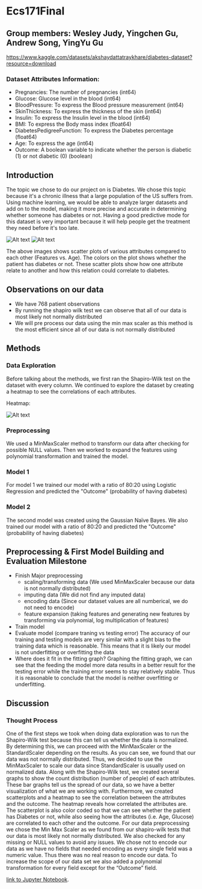 # Ecs171Final 
## Group members: Wesley Judy, Yingchen Gu, Andrew Song, YingYu Gu
https://www.kaggle.com/datasets/akshaydattatraykhare/diabetes-dataset?resource=download

### Dataset Attributes Information:
* Pregnancies: The number of pregnancies  (int64)
* Glucose: Glucose level in the blood (int64)
* BloodPressure: To express the Blood pressure measurement (int64)
* SkinThickness: To express the thickness of the skin (int64)
* Insulin: To express the Insulin level in the blood (int64)
* BMI: To express the Body mass index (float64)
* DiabetesPedigreeFunction: To express the Diabetes percentage (float64)
* Age: To express the age (int64)
* Outcome: A boolean variable to indicate whether the person is diabetic (1) or not diabetic (0) (boolean)

## Introduction
The topic we chose to do our project on is Diabetes. We chose this topic because it's a chronic illness that a large population of the US suffers from. Using machine learning, we would be able to analyze larger datasets and add on to the model, making it more precise and accurate in determining whether someone has diabetes or not. Having a good predictive mode for this dataset is very important because it will help people get the treatment they need before it's too late. 

![Alt text](https://cdn.discordapp.com/attachments/272048987295580171/1049100940852072568/image.png)
![Alt text](https://cdn.discordapp.com/attachments/272048987295580171/1049100954248683591/image.png)

The above images shows scatter plots of various attributes compared to each other (Features vs. Age). The colors on the plot shows whether the patient has diabetes or not. These scatter plots show how one attribute relate to another and how this relation could correlate to diabetes. 
## Observations on our data
*  We have 768 patient observations
*  By running the shapiro wilk test we can observe that all of our data is most likely not normally distributed
*  We will pre process our data using the min max scaler as this method is the most efficient since all of our data is not normally distributed
## Methods
### Data Exploration
Before talking about the methods, we first ran the Shapiro-Wilk test on the dataset with every column. We continued to explore the dataset by creating a heatmap to see the correlations of each attributes. 

Heatmap:

![Alt text](https://cdn.discordapp.com/attachments/272048987295580171/1049107942009491537/image.png)

### Preprocessing
We used a MinMaxScaler method to transform our data after checking for possible NULL values. Then we worked to expand the features using polynomial transformation and trained the model.
### Model 1
For model 1 we trained our model with a ratio of 80:20 using Logistic Regression and predicted the "Outcome" (probability of having diabetes)
### Model 2
The second model was created using the Gaussian Naïve Bayes. We also trained our model with a ratio of 80:20 and predicted the "Outcome" (probability of having diabetes)

## Preprocessing & First Model Building and Evaluation Milestone
* Finish Major preprocessing
    * scaling/transforming data (We used MinMaxScaler because our data is not normally distributed)
    * imputing data (We did not find any imputed data)
    * encoding data (Since our dataset values are all numberical, we do not need to encode)
    * feature expansion (taking features and generating new features by transforming via polynomial, log multiplication of features)
* Train model
* Evaluate model (compare traning vs testing error)
The accuracy of our training and testing models are very similar with a slight bias to the training data which is reasonable. This means that it is likely our model is not underfitting or overfitting the data
* Where does it fit in the fitting graph?
Graphing the fitting graph, we can see that the feeding the model more data results in a better result for the testing error while the training error seems to stay relatively stable. Thus it is reasonable to conclude that the model is neither overfitting or underfitting.

## Discussion
### Thought Process
One of the first steps we took when doing data exploration was to run the Shapiro-Wilk test because this can tell us whether the data is normalized. By determining this, we can proceed with the MinMaxScaler or the StandardScaler depending on the results. As you can see, we found that our data was not normally distributed. Thus, we decided to use the MinMaxScaler to scale our data since StandardScaler is usually used on normalized data. Along with the Shapiro-Wilk test, we created several graphs to show the count distribution (number of people) of each attributes. These bar graphs tell us the spread of our data, so we have a better visualization of what we are working with. Furthermore, we created scatterplots and a heatmap to see the correlation between the attributes and the outcome. The heatmap reveals how correlated the attributes are. The scatterplot is also color coded so that we can see whether the patient has Diabetes or not, while also seeing how the attributes (i.e. Age, Glucose) are correlated to each other and the outcome. 
For our data preprocessing we chose the Min Max Scaler as we found from our shapiro-wilk tests that our data is most likely not normally distributed. We also checked for any missing or NULL values to avoid any issues. We chose not to encode our data as we have no fields that needed encoding as every single field was a numeric value. Thus there was no real reason to encode our data. To increase the scope of our data set we also added a polynomial transformation for every field except for the “Outcome” field.

[link to Jupyter Notebook](./diabetes.ipynb).
